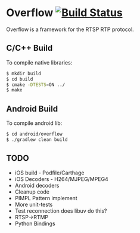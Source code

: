 # Overflow [![Build Status](https://travis-ci.org/redbrain/overflow.svg?branch=master)](https://travis-ci.org/redbrain/overflow)

Overflow is a framework for the RTSP RTP protocol.

## C/C++ Build

To compile native libraries:

```bash
$ mkdir build
$ cd build
$ cmake -DTESTS=ON ../
$ make
```

## Android Build

To compile android lib:

```bash
$ cd android/overflow
$ ./gradlew clean build
```

## TODO

* iOS build - Podfile/Carthage
* iOS Decoders - H264/MJPEG/MPEG4
* Android decoders
* Cleanup code
* PIMPL Pattern implement
* More unit-tests
* Test reconnection does libuv do this?
* RTSP->RTMP
* Python Bindings
